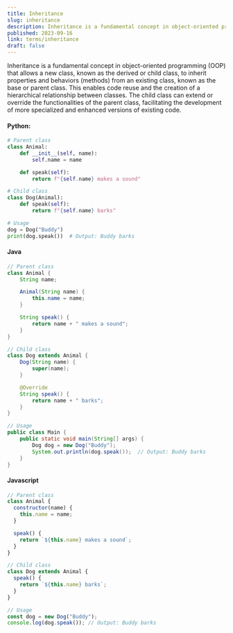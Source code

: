 ```yaml
---
title: Inheritance
slug: inheritance
description: Inheritance is a fundamental concept in object-oriented programming (OOP) that allows a new class, known as the derived or child class, to inherit properties and behaviors (methods) from an existing class, known as the base or parent class.
published: 2023-09-16
link: terms/inheritance
draft: false
---
```


Inheritance is a fundamental concept in object-oriented programming (OOP) that allows a new class, known as the derived or child class, to inherit properties and behaviors (methods) from an existing class, known as the base or parent class. This enables code reuse and the creation of a hierarchical relationship between classes. The child class can extend or override the functionalities of the parent class, facilitating the development of more specialized and enhanced versions of existing code.

#### **Python:**

```python
# Parent class
class Animal:
    def __init__(self, name):
        self.name = name

    def speak(self):
        return f"{self.name} makes a sound"

# Child class
class Dog(Animal):
    def speak(self):
        return f"{self.name} barks"

# Usage
dog = Dog("Buddy")
print(dog.speak())  # Output: Buddy barks
```

#### **Java**

```java
// Parent class
class Animal {
    String name;

    Animal(String name) {
        this.name = name;
    }

    String speak() {
        return name + " makes a sound";
    }
}

// Child class
class Dog extends Animal {
    Dog(String name) {
        super(name);
    }

    @Override
    String speak() {
        return name + " barks";
    }
}

// Usage
public class Main {
    public static void main(String[] args) {
        Dog dog = new Dog("Buddy");
        System.out.println(dog.speak());  // Output: Buddy barks
    }
}
```

#### **Javascript**

```javascript
// Parent class
class Animal {
  constructor(name) {
    this.name = name;
  }

  speak() {
    return `${this.name} makes a sound`;
  }
}

// Child class
class Dog extends Animal {
  speak() {
    return `${this.name} barks`;
  }
}

// Usage
const dog = new Dog("Buddy");
console.log(dog.speak()); // Output: Buddy barks
```
